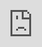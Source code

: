 ## Relaxometry: Where, Why & How It Is & Is Not Used


<iframe src="https://hackmd.io/@8Y8ZlwWtTI2IITpAV-xXyA/rJGGWCJ8c#/" frameborder="0" allowfullscreen
      style="position:absolute;top:0;left:0;width:100%;height:100%;"></iframe>
